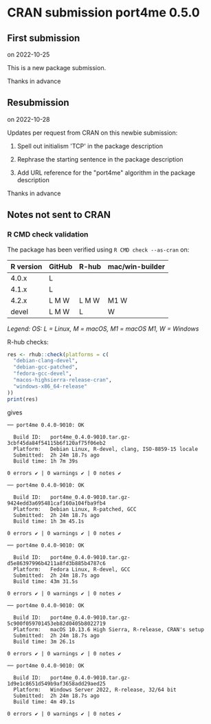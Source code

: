 # CRAN submission port4me 0.5.0

## First submission

on 2022-10-25

This is a new package submission.

Thanks in advance


## Resubmission

on 2022-10-28

Updates per request from CRAN on this newbie submission:

1. Spell out initialism 'TCP' in the package description

2. Rephrase the starting sentence in the package description

3. Add URL reference for the "port4me" algorithm in the package description

Thanks in advance


## Notes not sent to CRAN

### R CMD check validation

The package has been verified using `R CMD check --as-cran` on:

| R version | GitHub | R-hub  | mac/win-builder |
| --------- | ------ | ------ | --------------- |
| 4.0.x     | L      |        |                 |
| 4.1.x     | L      |        |                 |
| 4.2.x     | L M W  | L M W  | M1 W            |
| devel     | L M W  | L      |    W            |

*Legend: OS: L = Linux, M = macOS, M1 = macOS M1, W = Windows*


R-hub checks:

```r
res <- rhub::check(platforms = c(
  "debian-clang-devel", 
  "debian-gcc-patched", 
  "fedora-gcc-devel",
  "macos-highsierra-release-cran",
  "windows-x86_64-release"
))
print(res)
```

gives

```
── port4me 0.4.0-9010: OK

  Build ID:   port4me_0.4.0-9010.tar.gz-3cbf45da84f54115b6f120af75f06eb2
  Platform:   Debian Linux, R-devel, clang, ISO-8859-15 locale
  Submitted:  2h 24m 18.7s ago
  Build time: 1h 7m 39s

0 errors ✔ | 0 warnings ✔ | 0 notes ✔

── port4me 0.4.0-9010: OK

  Build ID:   port4me_0.4.0-9010.tar.gz-9424edd3a695481caf160a104fba9fb4
  Platform:   Debian Linux, R-patched, GCC
  Submitted:  2h 24m 18.7s ago
  Build time: 1h 3m 45.1s

0 errors ✔ | 0 warnings ✔ | 0 notes ✔

── port4me 0.4.0-9010: OK

  Build ID:   port4me_0.4.0-9010.tar.gz-d5e86397996b4211a8fd3b885b4787c6
  Platform:   Fedora Linux, R-devel, GCC
  Submitted:  2h 24m 18.7s ago
  Build time: 43m 31.5s

0 errors ✔ | 0 warnings ✔ | 0 notes ✔

── port4me 0.4.0-9010: OK

  Build ID:   port4me_0.4.0-9010.tar.gz-5c900f059701453eb82d0405b8022719
  Platform:   macOS 10.13.6 High Sierra, R-release, CRAN's setup
  Submitted:  2h 24m 18.7s ago
  Build time: 3m 26.1s

0 errors ✔ | 0 warnings ✔ | 0 notes ✔

── port4me 0.4.0-9010: OK

  Build ID:   port4me_0.4.0-9010.tar.gz-1d9e1c8651d549b9af3658add29aed25
  Platform:   Windows Server 2022, R-release, 32/64 bit
  Submitted:  2h 24m 18.7s ago
  Build time: 4m 49.1s

0 errors ✔ | 0 warnings ✔ | 0 notes ✔
```
